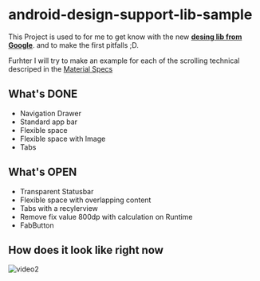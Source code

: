 # android-design-support-lib-sample
This Project is used to for me to get know with the new [**desing lib  from Google**](http://goo.gl/KZBhH2). and to make the first pitfalls ;D.

Furhter I will try to make an example for each of the scrolling technical descriped in the [Material Specs](http://goo.gl/oH1lJX)

## What's DONE
* Navigation Drawer
* Standard app bar
* Flexible space
* Flexible space with Image
* Tabs

## What's OPEN
* Transparent Statusbar
* Flexible space with overlapping content
* Tabs with a recylerview
* Remove fix value 800dp with calculation on Runtime
* FabButton

## How does it look like right now

<img src="https://cloud.githubusercontent.com/assets/1490212/8047692/d7249446-0e48-11e5-92a1-0cd1a794a99c.gif" alt="video2" style="max-width:100%;">
